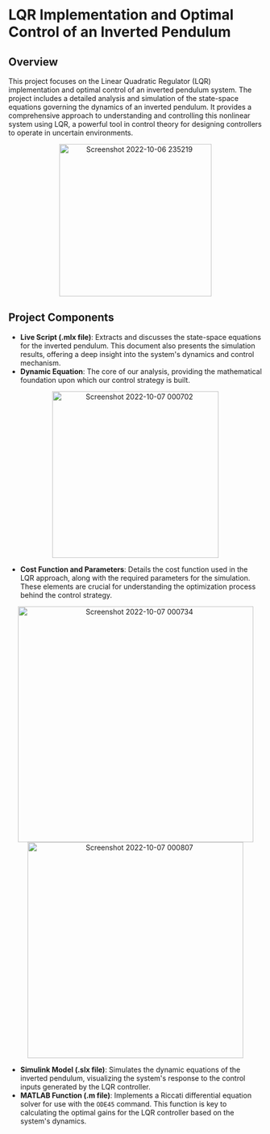 # LQR Implementation and Optimal Control of an Inverted Pendulum
## Overview
This project focuses on the Linear Quadratic Regulator (LQR) implementation and optimal control of an inverted pendulum system. The project includes a detailed analysis and simulation of the state-space equations governing the dynamics of an inverted pendulum. It provides a comprehensive approach to understanding and controlling this nonlinear system using LQR, a powerful tool in control theory for designing controllers to operate in uncertain environments. 
<p align="center">
<img width="302" alt="Screenshot 2022-10-06 235219" src="https://user-images.githubusercontent.com/115154998/194411072-4a66a71b-6964-49f2-b3f9-92892a165619.png">
</p>

## Project Components
- **Live Script (.mlx file)**: Extracts and discusses the state-space equations for the inverted pendulum. This document also presents the simulation results, offering a deep insight into the system's dynamics and control mechanism.
- **Dynamic Equation**: The core of our analysis, providing the mathematical foundation upon which our control strategy is built.
<p align="center">
<img width="330" alt="Screenshot 2022-10-07 000702" src="https://user-images.githubusercontent.com/115154998/194413703-dc414dd6-4697-49d6-9aa4-d6ca1c869fb6.png">
</p>

- **Cost Function and Parameters**: Details the cost function used in the LQR approach, along with the required parameters for the simulation. These elements are crucial for understanding the optimization process behind the control strategy.
<p align="center">
<img width="467" alt="Screenshot 2022-10-07 000734" src="https://user-images.githubusercontent.com/115154998/194413796-53c4b58b-c5d0-4f53-9135-495d6fdfcd82.png">
<img width="428" alt="Screenshot 2022-10-07 000807" src="https://user-images.githubusercontent.com/115154998/194413886-ff43c430-e2a0-4694-9bc2-d0865506814c.png">
</p>

- **Simulink Model (.slx file)**: Simulates the dynamic equations of the inverted pendulum, visualizing the system's response to the control inputs generated by the LQR controller.
- **MATLAB Function (.m file)**: Implements a Riccati differential equation solver for use with the `ODE45` command. This function is key to calculating the optimal gains for the LQR controller based on the system's dynamics.

